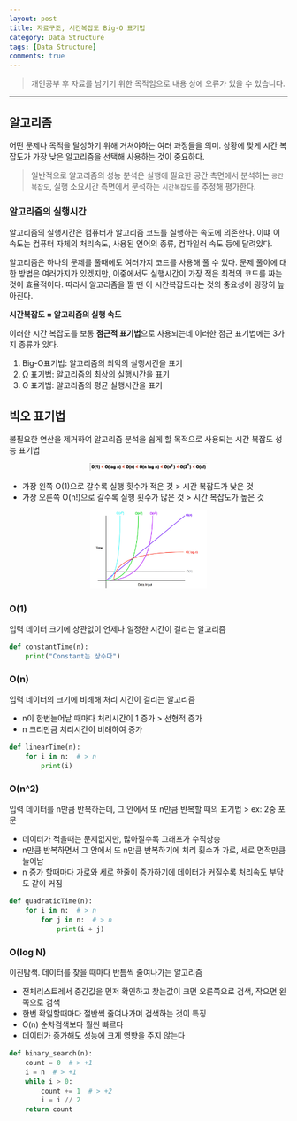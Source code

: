 ```yaml
---
layout: post
title: 자료구조, 시간복잡도 Big-O 표기법
category: Data Structure
tags: [Data Structure]
comments: true
---
```


> 개인공부 후 자료를 남기기 위한 목적임으로 내용 상에 오류가 있을 수 있습니다.    

<hr>

## 알고리즘

어떤 문제나 목적을 달성하기 위해 거쳐야하는 여러 과정들을 의미.
상황에 맞게 시간 복잡도가 가장 낮은 알고리즘을 선택해 사용하는 것이 중요하다. 

> 일반적으로 알고리즘의 성능 분석은 실행에 필요한 공간 측면에서 분석하는 `공간복잡도`, 실행 소요시간 측면에서 분석하는 `시간복잡도`를 추정해 평가한다. 


### 알고리즘의 실행시간

알고리즘의 실행시간은 컴퓨터가 알고리즘 코드를 실행하는 속도에 의존한다. 이떄 이 속도는 컴퓨터 자체의 처리속도, 사용된 언어의 종류, 컴파일러 속도 등에 달려있다. 

알고리즘은 하나의 문제를 풀때에도 여러가지 코드를 사용해 풀 수 있다. 문제 풀이에 대한 방법은 여러가지가 있겠지만, 이중에서도 실행시간이 가장 적은 최적의 코드를 짜는 것이 효율적이다. 따라서 알고리즘을 짤 땐 이 시간복잡도라는 것의 중요성이 굉장히 높아진다. 

**시간복잡도 = 알고리즘의 실행 속도**


이러한 시간 복잡도를 보통 **점근적 표기법**으로 사용되는데 이러한 점근 표기법에는 3가지 종류가 있다.

1. Big-O표기법: 알고리즘의 최악의 실행시간을 표기
2. Ω 표기법: 알고리즘의 최상의 실행시간을 표기
3. Θ 표기법: 알고리즘의 평균 실행시간을 표기



## 빅오 표기법 

불필요한 연산을 제거하여 알고리즘 분석을 쉽게 할 목적으로 사용되는 시간 복잡도 성능 표기법

<center>
<figure>
<img src="/assets/post-img/DS/4.png" alt="" width="50%">
</figure>
</center>

- 가장 왼쪽 O(1)으로 갈수록 실행 횟수가 적은 것 > 시간 복잡도가 낮은 것
- 가장 오른쪽 O(n!)으로 갈수록 실행 횟수가 많은 것 > 시간 복잡도가 높은 것



<center>
<figure>
<img src="/assets/post-img/DS/5.png" alt="" width="50%">
</figure>
</center>


### O(1)

입력 데이터 크기에 상관없이 언제나 일정한 시간이 걸리는 알고리즘

```python
def constantTime(n):
    print("Constant는 상수다")
```


### O(n)

입력 데이터의 크기에 비례해 처리 시간이 걸리는 알고리즘

- n이 한번늘어날 때마다 처리시간이 1 증가 > 선형적 증가
- n 크리만큼 처리시간이 비례하여 증가

```python
def linearTime(n):
    for i in n:  # > n 
        print(i)
```


### O(n^2)

입력 데이터를 n만큼 반복하는데, 그 안에서 또 n만큼 반복할 때의 표기법 > ex: 2중 포문

- 데이터가 적을때는 문제없지만, 많아질수록 그래프가 수직상승
- n만큼 반복하면서 그 안에서 또 n만큼 반복하기에 처리 횟수가 가로, 세로 면적만큼 늘어남
- n 증가 할때마다 가로와 세로 한줄이 증가하기에 데이터가 커질수록 처리속도 부담도 같이 커짐

```python
def quadraticTime(n):
    for i in n:  # > n
        for j in n:  # > n
            print(i + j)
```


### O(log N)

이진탐색. 데이터를 찾을 때마다 반틈씩 줄여나가는 알고리즘

- 전체리스트레서 중간값을 먼저 확인하고 찾는값이 크면 오른쪽으로 검색, 작으면 왼쪽으로 검색
- 한번 확일할때마다 절반씩 줄여나가며 검색하는 것이 특징 
- O(n) 순차검색보다 훨씬 빠르다
- 데이터가 증가해도 성능에 크게 영향을 주지 않는다

```python
def binary_search(n):
    count = 0  # > +1
    i = n  # > +1
    while i > 0:
        count += 1  # > +2
        i = i // 2
    return count
```
